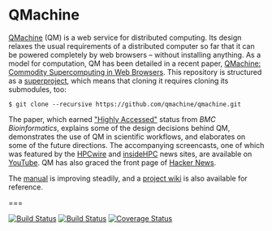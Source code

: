 # QMachine

[QMachine](https://www.qmachine.org) (QM) is a web service for distributed
computing. Its design relaxes the usual requirements of a distributed computer
so far that it can be powered completely by web browsers – without installing
anything. As a model for computation, QM has been detailed in a recent paper,
[QMachine: Commodity Supercomputing in Web Browsers](http://www.biomedcentral.com/1471-2105/15/176).
This repository is structured as a
[superproject](https://en.wikibooks.org/wiki/Git/Submodules_and_Superprojects),
which means that cloning it requires cloning its submodules, too:

    $ git clone --recursive https://github.com/qmachine/qmachine.git

The paper, which earned
["Highly Accessed"](http://www.biomedcentral.com/about/mostviewed/) status from
*BMC Bioinformatics*, explains some of the design decisions behind QM,
demonstrates the use of QM in scientific workflows, and elaborates on some of
the future directions. The accompanying screencasts, one of which was featured
by the
[HPCwire](http://www.hpcwire.com/hpcwire/2013-03-14/qmachine_combines_hpc_with_www.html)
and
[insideHPC](http://insidehpc.com/2013/03/09/video-qmachine-commodity-supercomputing-with-web-browsers/)
news sites, are available on
[YouTube](https://www.youtube.com/playlist?list=PLwUGp_wSf5vjD5vwzj9Dhqbz-y54oALIe).
QM has also graced the front page of
[Hacker News](https://news.ycombinator.com/item?id=6095595).

The [manual](https://docs.qmachine.org) is improving steadily, and a
[project wiki](https://wiki.qmachine.org) is also available for reference.

===

[![Build Status](https://travis-ci.org/qmachine/qmachine.svg?branch=master)](https://travis-ci.org/qmachine/qmachine) [![Build Status](https://drone.io/github.com/qmachine/qmachine/status.png)](https://drone.io/github.com/qmachine/qmachine/latest) [![Coverage Status](https://img.shields.io/coveralls/qmachine/qmachine.svg)](https://coveralls.io/r/qmachine/qmachine)

<!-- vim:set syntax=markdown: -->
